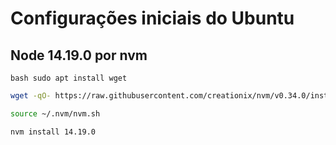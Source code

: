 
# Configurações iniciais do Ubuntu


## Node 14.19.0 por nvm

```bash sudo apt install wget ```
```bash
wget -qO- https://raw.githubusercontent.com/creationix/nvm/v0.34.0/install.sh | bash
```
```bash
source ~/.nvm/nvm.sh
```
```bash
nvm install 14.19.0
```
    
